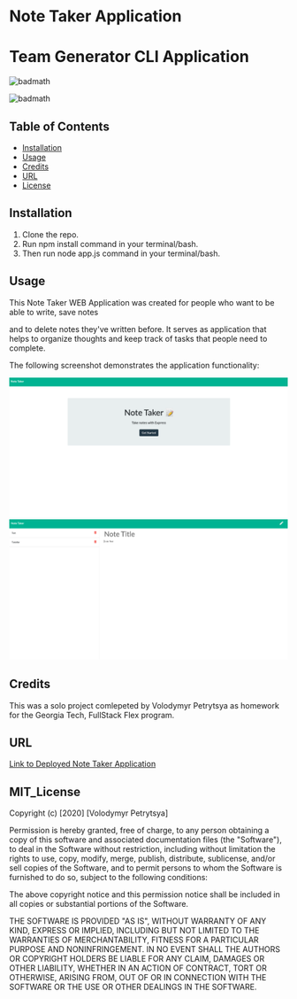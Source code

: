 # Note Taker Application

# Team Generator CLI Application

![badmath](https://img.shields.io/badge/NOTE-taker-yellow)

![badmath](https://img.shields.io/badge/license-MIT-brightgreen)


## Table of Contents

* [Installation](#installation)
* [Usage](#usage)
* [Credits](#credits)
* [URL](#url)
* [License](#mit_license)

## Installation

1. Clone the repo.
2. Run npm install command in your terminal/bash.
3.  Then run  node app.js command in your terminal/bash.

## Usage

This Note Taker WEB Application was created for people who  want to be able to write, save notes

and to delete notes they've written before. It serves as application that helps to  organize thoughts and keep track of tasks that people need to complete.

The following screenshot demonstrates the application functionality:

![HomePage demo](./Develop/homepage.png)
![Notes page demo](./Develop/notes.png)



## Credits

This was a solo project comlepeted by Volodymyr Petrytsya as homework for the Georgia Tech, FullStack Flex program.

## URL

[Link to Deployed Note Taker Application  ](https://peaceful-river-12750.herokuapp.com/)



## MIT_License 

Copyright (c) [2020] [Volodymyr Petrytsya]

Permission is hereby granted, free of charge, to any person obtaining a copy
of this software and associated documentation files (the "Software"), to deal
in the Software without restriction, including without limitation the rights
to use, copy, modify, merge, publish, distribute, sublicense, and/or sell
copies of the Software, and to permit persons to whom the Software is
furnished to do so, subject to the following conditions:

The above copyright notice and this permission notice shall be included in all
copies or substantial portions of the Software.

THE SOFTWARE IS PROVIDED "AS IS", WITHOUT WARRANTY OF ANY KIND, EXPRESS OR
IMPLIED, INCLUDING BUT NOT LIMITED TO THE WARRANTIES OF MERCHANTABILITY,
FITNESS FOR A PARTICULAR PURPOSE AND NONINFRINGEMENT. IN NO EVENT SHALL THE
AUTHORS OR COPYRIGHT HOLDERS BE LIABLE FOR ANY CLAIM, DAMAGES OR OTHER
LIABILITY, WHETHER IN AN ACTION OF CONTRACT, TORT OR OTHERWISE, ARISING FROM,
OUT OF OR IN CONNECTION WITH THE SOFTWARE OR THE USE OR OTHER DEALINGS IN THE
SOFTWARE.


 <!-- ## Contributing

If you would like to contribute to this project, please follow the [Contributor Covenant](https://www.contributor-covenant.org/) guidelines.  -->


